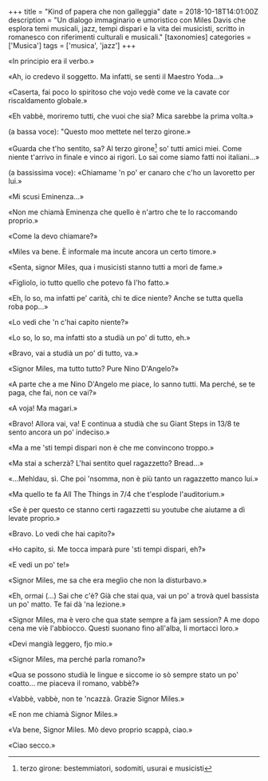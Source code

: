 +++
title = "Kind of papera che non galleggia"
date = 2018-10-18T14:01:00Z
description = "Un dialogo immaginario e umoristico con Miles Davis che esplora temi musicali, jazz, tempi dispari e la vita dei musicisti, scritto in romanesco con riferimenti culturali e musicali."
[taxonomies]
categories = ['Musica']
tags = ['musica', 'jazz']
+++

«In principio era il verbo.»

«Ah, io credevo il soggetto. Ma infatti, se senti il Maestro Yoda...»

«Caserta, fai poco lo spiritoso che vojo vedè come ve la cavate cor
riscaldamento globale.»

«Eh vabbè, moriremo tutti, che vuoi che sia? Mica sarebbe la prima volta.»

(a bassa voce): "Questo moo mettete nel terzo girone.»

«Guarda che t'ho sentito, sa? Al terzo girone[^1] so' tutti amici miei. Come
niente t'arrivo in finale e vinco ai rigori. Lo sai come siamo fatti noi
italiani...»

(a bassissima voce): «Chiamame 'n po' er canaro che c'ho un lavoretto per lui.»

«Mi scusi Eminenza...»

«Non me chiamà Eminenza che quello è n'artro che te lo raccomando proprio.»

«Come la devo chiamare?»

«Miles va bene. È informale ma incute ancora un certo timore.»

«Senta, signor Miles, qua i musicisti stanno tutti a morì de fame.»

«Figliolo, io tutto quello che potevo fà l'ho fatto.»

«Eh, lo so, ma infatti pe' carità, chi te dice niente? Anche se tutta quella
roba pop...»

«Lo vedi che 'n c'hai capito niente?»

«Lo so, lo so, ma infatti sto a studià un po' di tutto, eh.»

«Bravo, vai a studià un po' di tutto, va.»

«Signor Miles, ma tutto tutto? Pure Nino D'Angelo?»

«A parte che a me Nino D'Angelo me piace, lo sanno tutti. Ma perché, se te paga,
che fai, non ce vai?»

«A voja! Ma magari.»

«Bravo! Allora vai, va! E continua a studià che su Giant Steps in 13/8 te sento
ancora un po' indeciso.»

«Ma a me 'sti tempi dispari non è che me convincono troppo.»

«Ma stai a scherzà? L'hai sentito quel ragazzetto? Bread...»

«...Mehldau, sì. Che poi 'nsomma, non è più tanto un ragazzetto manco lui.»

«Ma quello te fa All The Things in 7/4 che t'esplode l'auditorium.»

«Se è per questo ce stanno certi ragazzetti su youtube che aiutame a dì levate
proprio.»

«Bravo. Lo vedi che hai capito?»

«Ho capito, sì. Me tocca imparà pure 'sti tempi dispari, eh?»

«E vedi un po' te!»

«Signor Miles, me sa che era meglio che non la disturbavo.»

«Eh, ormai (...) Sai che c'è? Già che stai qua, vai un po' a trovà quel bassista
un po' matto. Te fai dà 'na lezione.»

«Signor Miles, ma è vero che qua state sempre a fà jam session? A me dopo cena
me viè l'abbiocco. Questi suonano fino all'alba, li mortacci loro.»

«Devi mangià leggero, fjo mio.»

«Signor Miles, ma perché parla romano?»

«Qua se possono studià le lingue e siccome io sò sempre stato un po' coatto...
me piaceva il romano, vabbè?»

«Vabbè, vabbè, non te 'ncazzà. Grazie Signor Miles.»

«E non me chiamà Signor Miles.»

«Va bene, Signor Miles. Mò devo proprio scappà, ciao.»

«Ciao secco.»

[^1]: terzo girone: bestemmiatori, sodomiti, usurai e musicisti
